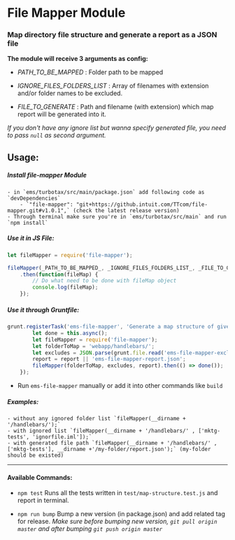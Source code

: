# File Mapper Module
### Map directory file structure and generate a report as a JSON file

**The module will receive 3 arguments as config:**

* _PATH_TO_BE_MAPPED_ : Folder path to be mapped

* _IGNORE_FILES_FOLDERS_LIST_ : Array of filenames with extension and/or folder names to be excluded.

* _FILE_TO_GENERATE_ : Path and filename (with extension) which map report will be generated into it.

_If you don't have any ignore list but wanna specify generated file, you need to pass `null` as second argument._




## Usage:

##### Install _file-mapper_ Module

    - in `ems/turbotax/src/main/package.json` add following code as `devDependencies`
        - `"file-mapper": "git+https://github.intuit.com/TTcom/file-mapper.git#v1.0.1",` (check the latest release version)
    - Through terminal make sure you're in `ems/turbotax/src/main` and run `npm install`


##### Use it in JS File:

```javascript
let fileMapper = require('file-mapper');

fileMapper(_PATH_TO_BE_MAPPED_, _IGNORE_FILES_FOLDERS_LIST_, _FILE_TO_GENERATE_)
    .then(function(fileMap) {
        // Do what need to be done with fileMap object
        console.log(fileMap);
    });

```


##### Use it through Gruntfile:

```javascript
grunt.registerTask('ems-file-mapper', 'Generate a map structure of given folder', function(report) {
        let done = this.async();
        let fileMapper = require('file-mapper');
        let folderToMap = 'webapp/handlebars/';
        let excludes = JSON.parse(grunt.file.read('ems-file-mapper-exclusion.json')).excludes || {};
        report = report || 'ems-file-mapper-report.json';
        fileMapper(folderToMap, excludes, report).then(() => done());
    });
```
- Run `ems-file-mapper` manually or add it into other commands like `build`


##### Examples:
    - without any ignored folder list `fileMapper(__dirname + '/handlebars/');`
    - with ignored list `fileMapper(__dirname + '/handlebars/' , ['mktg-tests', 'ignorfile.iml']);`
    - with generated file path `fileMapper(__dirname + '/handlebars/' , ['mktg-tests'], __dirname +'/my-folder/report.json');` (my-folder should be existed)

---

#### Available Commands:
* `npm test`
Runs all the tests written in `test/map-structure.test.js` and report in terminal.

* `npm run bump`
Bump a new version (in package.json) and add related tag for release.
*Make sure before bumping new version, `git pull origin master` and after bumping `git push origin master`*
